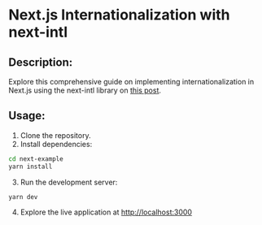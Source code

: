 # Next.js Internationalization with next-intl

## Description:
Explore this comprehensive guide on implementing internationalization in Next.js using the next-intl library on [this post](https://flors.rucev.com/blog/next-translate-paths).

## Usage:
1. Clone the repository.
2. Install dependencies:
```bash
cd next-example
yarn install
```
3. Run the development server:
```bash
yarn dev
```
4. Explore the live application at [http://localhost:3000]()


